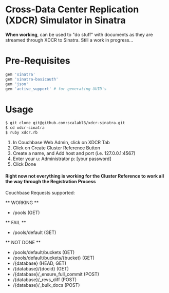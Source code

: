 # Cross-Data Center Replication (XDCR) Simulator in Sinatra

**When working**, can be used to "do stuff" with documents as they are streamed through XDCR to Sinatra. Still a work in progress...

# Pre-Requisites

```ruby
gem 'sinatra'
gem 'sinatra-basicauth'
gem 'json'
gem 'active_support' # for generating UUID's
```

# Usage

```bash
$ git clone git@github.com:scalabl3/xdcr-sinatra.git
$ cd xdcr-sinatra
$ ruby xdcr.rb
```

  1. In Couchbase Web Admin, click on XDCR Tab
  2. Click on Create Cluster Reference Button
  3. Create a name, and Add host and port (i.e. 127.0.0.1:4567)
  4. Enter your u: Administrator p: [your password]
  5. Click Done
  
#### Right now not everything is working for the Cluster Reference to work all the way through the Registration Process

Couchbase Requests supported:

** WORKING **

- /pools (GET)

** FAIL **

- /pools/default (GET)

** NOT DONE **

- /pools/default/buckets (GET)
- /pools/default/buckets/{bucket} (GET)
- /{database} (HEAD, GET)
- /{database}/{docid} (GET)
- /{database}/_ensure_full_commit (POST)
- /{database}/_revs_diff (POST)
- /{database}/_bulk_docs (POST)

